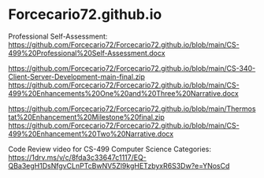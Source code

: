 # Forcecario72.github.io

Professional Self-Assessment: https://github.com/Forcecario72/Forcecario72.github.io/blob/main/CS-499%20Professional%20Self-Assessment.docx

https://github.com/Forcecario72/Forcecario72.github.io/blob/main/CS-340-Client-Server-Development-main-final.zip
https://github.com/Forcecario72/Forcecario72.github.io/blob/main/CS-499%20Enhancements%20One%20and%20Three%20Narrative.docx

https://github.com/Forcecario72/Forcecario72.github.io/blob/main/Thermostat%20Enhancement%20Milestone%20final.zip
https://github.com/Forcecario72/Forcecario72.github.io/blob/main/CS-499%20Enhancement%20Two%20Narrative.docx

Code Review video for CS-499 Computer Science Categories:
https://1drv.ms/v/c/8fda3c33647c1117/EQ-QBa3egH1DsNfgvCLnPTcBwNV5Zl9kgHETzbyxR6S3Dw?e=YNosCd
